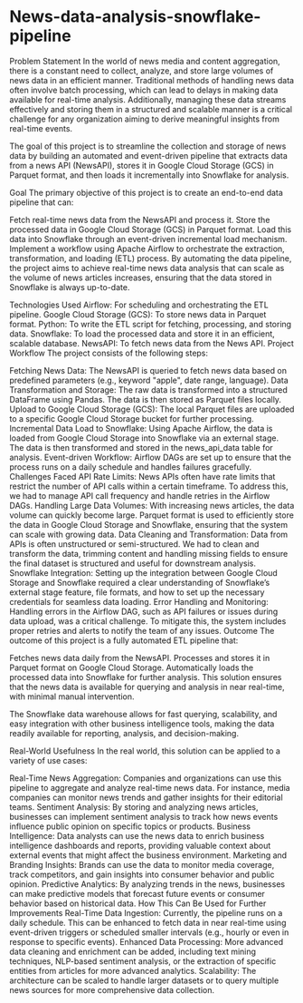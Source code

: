 # News-data-analysis-snowflake-pipeline

Problem Statement
In the world of news media and content aggregation, there is a constant need to collect, analyze, and store large volumes of news data in an efficient manner. Traditional methods of handling news data often involve batch processing, which can lead to delays in making data available for real-time analysis. Additionally, managing these data streams effectively and storing them in a structured and scalable manner is a critical challenge for any organization aiming to derive meaningful insights from real-time events.

The goal of this project is to streamline the collection and storage of news data by building an automated and event-driven pipeline that extracts data from a news API (NewsAPI), stores it in Google Cloud Storage (GCS) in Parquet format, and then loads it incrementally into Snowflake for analysis.

Goal
The primary objective of this project is to create an end-to-end data pipeline that can:

Fetch real-time news data from the NewsAPI and process it.
Store the processed data in Google Cloud Storage (GCS) in Parquet format.
Load this data into Snowflake through an event-driven incremental load mechanism.
Implement a workflow using Apache Airflow to orchestrate the extraction, transformation, and loading (ETL) process.
By automating the data pipeline, the project aims to achieve real-time news data analysis that can scale as the volume of news articles increases, ensuring that the data stored in Snowflake is always up-to-date.

Technologies Used
Airflow: For scheduling and orchestrating the ETL pipeline.
Google Cloud Storage (GCS): To store news data in Parquet format.
Python: To write the ETL script for fetching, processing, and storing data.
Snowflake: To load the processed data and store it in an efficient, scalable database.
NewsAPI: To fetch news data from the News API.
Project Workflow
The project consists of the following steps:

Fetching News Data: The NewsAPI is queried to fetch news data based on predefined parameters (e.g., keyword "apple", date range, language).
Data Transformation and Storage: The raw data is transformed into a structured DataFrame using Pandas. The data is then stored as Parquet files locally.
Upload to Google Cloud Storage (GCS): The local Parquet files are uploaded to a specific Google Cloud Storage bucket for further processing.
Incremental Data Load to Snowflake: Using Apache Airflow, the data is loaded from Google Cloud Storage into Snowflake via an external stage. The data is then transformed and stored in the news_api_data table for analysis.
Event-driven Workflow: Airflow DAGs are set up to ensure that the process runs on a daily schedule and handles failures gracefully.
Challenges Faced
API Rate Limits: News APIs often have rate limits that restrict the number of API calls within a certain timeframe. To address this, we had to manage API call frequency and handle retries in the Airflow DAGs.
Handling Large Data Volumes: With increasing news articles, the data volume can quickly become large. Parquet format is used to efficiently store the data in Google Cloud Storage and Snowflake, ensuring that the system can scale with growing data.
Data Cleaning and Transformation: Data from APIs is often unstructured or semi-structured. We had to clean and transform the data, trimming content and handling missing fields to ensure the final dataset is structured and useful for downstream analysis.
Snowflake Integration: Setting up the integration between Google Cloud Storage and Snowflake required a clear understanding of Snowflake’s external stage feature, file formats, and how to set up the necessary credentials for seamless data loading.
Error Handling and Monitoring: Handling errors in the Airflow DAG, such as API failures or issues during data upload, was a critical challenge. To mitigate this, the system includes proper retries and alerts to notify the team of any issues.
Outcome
The outcome of this project is a fully automated ETL pipeline that:

Fetches news data daily from the NewsAPI.
Processes and stores it in Parquet format on Google Cloud Storage.
Automatically loads the processed data into Snowflake for further analysis.
This solution ensures that the news data is available for querying and analysis in near real-time, with minimal manual intervention.

The Snowflake data warehouse allows for fast querying, scalability, and easy integration with other business intelligence tools, making the data readily available for reporting, analysis, and decision-making.

Real-World Usefulness
In the real world, this solution can be applied to a variety of use cases:

Real-Time News Aggregation: Companies and organizations can use this pipeline to aggregate and analyze real-time news data. For instance, media companies can monitor news trends and gather insights for their editorial teams.
Sentiment Analysis: By storing and analyzing news articles, businesses can implement sentiment analysis to track how news events influence public opinion on specific topics or products.
Business Intelligence: Data analysts can use the news data to enrich business intelligence dashboards and reports, providing valuable context about external events that might affect the business environment.
Marketing and Branding Insights: Brands can use the data to monitor media coverage, track competitors, and gain insights into consumer behavior and public opinion.
Predictive Analytics: By analyzing trends in the news, businesses can make predictive models that forecast future events or consumer behavior based on historical data.
How This Can Be Used for Further Improvements
Real-Time Data Ingestion: Currently, the pipeline runs on a daily schedule. This can be enhanced to fetch data in near real-time using event-driven triggers or scheduled smaller intervals (e.g., hourly or even in response to specific events).
Enhanced Data Processing: More advanced data cleaning and enrichment can be added, including text mining techniques, NLP-based sentiment analysis, or the extraction of specific entities from articles for more advanced analytics.
Scalability: The architecture can be scaled to handle larger datasets or to query multiple news sources for more comprehensive data collection.
